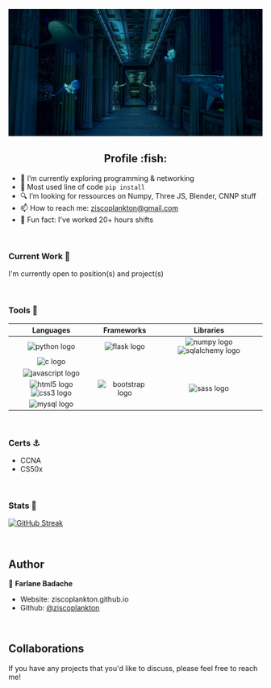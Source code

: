 ![alt](bannerplankton2.jpg)

<div align="center"> <h2> Profile :fish:</h3> </div>

- 🔦 I’m currently exploring programming & networking
- 🔌 Most used line of code `pip install`
- 🔍 I’m looking for ressources on Numpy, Three JS, Blender, CNNP stuff
- 📫 How to reach me: ziscoplankton@gmail.com
- 🧲 Fun fact: I've worked 20+ hours shifts

<br>

### Current Work :fishing_pole_and_fish: 
  
I'm currently open to position(s) and project(s)

<br>

### Tools :trident:

<table>
  <thead>
    <th>Languages</th>
    <th>Frameworks</th>
    <th>Libraries</th>
   <thead>
   <tbody>
      <tr>
        <td align="center"><img    src="https://cdn.jsdelivr.net/gh/devicons/devicon/icons/python/python-original.svg" alt="python logo" width="40px" height="40px" />
        </td>
        <td align="center">
          <img src="https://cdn.jsdelivr.net/gh/devicons/devicon/icons/flask/flask-original-wordmark.svg" alt="flask logo" width="40px" height="40px" />
        </td>
        <td align="center">
        <img src="https://cdn.jsdelivr.net/gh/devicons/devicon/icons/numpy/numpy-original.svg" alt="numpy logo" width="40px" height="40px" />
        <img src="https://cdn.jsdelivr.net/gh/devicons/devicon/icons/sqlalchemy/sqlalchemy-original.svg" alt="sqlalchemy logo" width="40px" height="40px" />
        </td>
       </tr>
       <tr>
          <td align="center">
              <img src="https://cdn.jsdelivr.net/gh/devicons/devicon/icons/c/c-original.svg" alt="c logo" width="40px" height="40px"/>
          </td>
         <td></td>
         <td></td>
       </tr>
       <tr>
         <td align="center">
          <img src="https://cdn.jsdelivr.net/gh/devicons/devicon/icons/javascript/javascript-plain.svg" alt="javascript logo" width="40px" height="40px"/>
         </td>
         <td></td>
         <td></td>
       </tr>
       <tr>
          <td align="center">
          <img src="https://cdn.jsdelivr.net/gh/devicons/devicon/icons/html5/html5-plain-wordmark.svg" alt="html5 logo" width="40px" height="40px" />
          <img src="https://cdn.jsdelivr.net/gh/devicons/devicon/icons/css3/css3-plain-wordmark.svg" alt="css3 logo" width="40px" height="40px" />
          </td>
          <td align="center">
           <img src="https://cdn.jsdelivr.net/gh/devicons/devicon/icons/bootstrap/bootstrap-original.svg" alt="bootstrap logo" width="40px" height="40px" />
          </td>
          <td align="center">
          <img src="https://cdn.jsdelivr.net/gh/devicons/devicon/icons/sass/sass-original.svg" alt="sass logo" width="40px" height="40px" />
          </td>
       </tr>
       <tr>
        <td align="center">
        <img src="https://cdn.jsdelivr.net/gh/devicons/devicon/icons/mysql/mysql-plain.svg" alt="mysql logo" width="40px" height="40px" />
        </td>
       </tr>
   </tbody>
</table>

<br>

### Certs :anchor: 
- CCNA
- CS50x

<br>

### Stats :ocean: 

[![GitHub Streak](https://github-readme-streak-stats.herokuapp.com/?user=ziscoplankton&theme=dark&background=00000)](https://git.io/streak-stats)

<br>

## Author

👤 **Farlane Badache**

* Website: ziscoplankton.github.io
* Github: [@ziscoplankton](https://github.com/ziscoplankton)

<br>

## Collaborations

If you have any projects that you'd like to discuss, please feel free to reach me!
